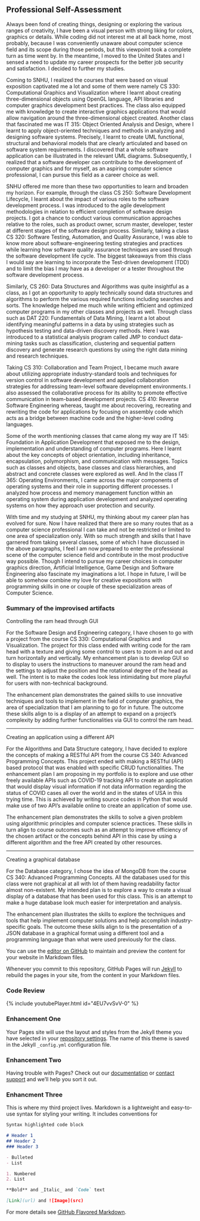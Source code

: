## Professional Self-Assessment
Always been fond of creating things, designing or exploring the various ranges of creativity, I have been a visual person with strong liking for colors, graphics or details. While coding did not interest me at all back home, most probably, because I was conveniently unaware about computer science field and its scope during those periods, but this viewpoint took a complete turn as time went by. In the meantime, I moved to the United States and I sensed a need to update my career prospects for the better job security and satisfaction. I decided to further my studies.  

Coming to SNHU, I realized the courses that were based on visual exposition captivated me a lot and some of them were namely CS 330: Computational Graphics and Visualization where I learnt about creating three-dimensional objects using OpenGL language, API libraries and computer graphics development best practices. The class also equipped me with knowledge to create interactive graphics applications that would allow navigation around the three-dimensional object created. Another class that fascinated me was IT 315: Object Oriented Analysis and Design, where I learnt to apply object-oriented techniques and methods in analyzing and designing software systems. Precisely, I learnt to create UML functional, structural and behavioral models that are clearly articulated and based on software system requirements. I discovered that a whole software application can be illustrated in the relevant UML diagrams. Subsequently, I realized that a software developer can contribute to the development of computer graphics and for myself, as an aspiring computer science professional, I can pursue this field as a career choice as well.  

SNHU offered me more than these two opportunities to learn and broaden my horizon. For example, through the class CS 250: Software Development Lifecycle, I learnt about the impact of various roles to the software development process. I was introduced to the agile development methodologies in relation to efficient completion of software design projects. I got a chance to conduct various communication approaches relative to the roles, such as product owner, scrum master, developer, tester at different stages of the software design process. Similarly, taking a class CS 320: Software Testing, Automation, and Quality Assurance, I was able to know more about software-engineering testing strategies and practices while learning how software quality assurance techniques are used through the software development life cycle. The biggest takeaways from this class I would say are learning to incorporate the Test-driven development (TDD) and to limit the bias I may have as a developer or a tester throughout the software development process. 

Similarly, CS 260: Data Structures and Algorithms was quite insightful as a class, as I got an opportunity to apply technically sound data structures and algorithms to perform the various required functions including searches and sorts. The knowledge helped me much while writing efficient and optimized computer programs in my other classes and projects as well. Through class such as DAT 220: Fundamentals of Data Mining, I learnt a lot about identifying meaningful patterns in a data by using strategies such as hypothesis testing and data-driven discovery methods. Here I was introduced to a statistical analysis program called JMP to conduct data-mining tasks such as classification, clustering and sequential pattern discovery and generate research questions by using the right data mining and research techniques.  

Taking CS 310: Collaboration and Team Project, I became much aware about utilizing appropriate industry-standard tools and techniques for version control in software development and applied collaboration strategies for addressing team-level software development environments. I also assessed the collaborative process for its ability to promote effective communication in team-based development projects. CS 410: Reverse Software Engineering  whereas, taught me about recovering, recreating and rewriting the code for applications by focusing on assembly code which acts as a bridge between machine code and the higher-level coding languages.  

Some of the worth mentioning classes that came along my way are IT 145: Foundation in Application Development that exposed me to the design, implementation and understanding of computer programs. Here I learnt about the key concepts of object orientation, including inheritance, encapsulation, polymorphism, and communication with messages. Topics such as classes and objects, base classes and class hierarchies, and abstract and concrete classes were explored as well. And In the class IT 365: Operating Environments, I came across the major components of operating systems and their role in supporting different processes. I analyzed how process and memory management function within an operating system during application development and analyzed operating systems on how they approach user protection and security.  

With time and my studying at SNHU, my thinking about my career plan has evolved for sure. Now I have realized that there are so many routes that as a computer science professional I can take and not be restricted or limited to one area of specialization only. With so much strength and skills that I have garnered from taking several classes, some of which I have discussed in the above paragraphs, I feel I am now prepared to enter the professional scene of the computer science field and contribute in the most productive way possible. Though I intend to pursue my career choices in computer graphics direction, Artificial Intelligence, Game Design and Software Engineering also fascinate my imaginations a lot. I hope in future, I will be able to somehow combine my love for creative expositions with programming skills in one or couple of these specialization areas of Computer Science. 

### Summary of the improvised artifacts
Controlling the ram head through GUI 

For the Software Design and Engineering category, I have chosen to go with a project from the course CS 330: Computational Graphics and Visualization. The project for this class ended with writing code for the ram head with a texture and giving some control to users to zoom in and out and turn horizontally and vertically. My enhancement plan is to develop GUI so to display to users the instructions to maneuver around the ram head and the settings to adjust the position and the rotational degree of the head as well. The intent is to make the codes look less intimidating but more playful for users with non-technical background. 

The enhancement plan demonstrates the gained skills to use innovative techniques and tools to implement in the field of computer graphics, the area of specialization that I am planning to go for in future. The outcome these skills align to is a display of an attempt to expand on a project’s complexity by adding further functionalities via GUI to control the ram head. 

------------------------------------------------------- 

Creating an application using a different API 

For the Algorithms and Data Structure category, I have decided to explore the concepts of making a RESTful API from the course CS 340: Advanced Programming Concepts. This project ended with making a RESTful (API) based protocol that was enabled with specific CRUD functionalities. The enhancement plan I am proposing in my portfolio is to explore and use other freely available APIs such as COVID-19 tracking API to create an application that would display visual information if not data information regarding the status of COVID cases all over the world and in the states of USA in this trying time. This is achieved by writing source codes in Python that would make use of two API’s available online to create an application of some use. 

The enhancement plan demonstrates the skills to solve a given problem using algorithmic principles and computer science practices. These skills in turn align to course outcomes such as an attempt to improve efficiency of the chosen artifact or the concepts behind API in this case by using a different algorithm and the free API created by other resources. 

------------------------------------------------------- 

Creating a graphical database 

For the Database category, I chose the idea of MongoDB from the course CS 340: Advanced Programming Concepts. All the databases used for this class were not graphical at all with lot of them having readability factor almost non-existent. My intended plan is to explore a way to create a visual display of a database that has been used for this class. This is an attempt to make a huge database look much easier for interpretation and analysis.  

The enhancement plan illustrates the skills to explore the techniques and tools that help implement computer solutions and help accomplish industry-specific goals. The outcome these skills align to is the presentation of a JSON database in a graphical format using a different tool and a programming language than what were used previously for the class.  



You can use the [editor on GitHub](https://github.com/Subash-Bhattachan/CS_499_SNHU.github.io/edit/gh-pages/index.md) to maintain and preview the content for your website in Markdown files.

Whenever you commit to this repository, GitHub Pages will run [Jekyll](https://jekyllrb.com/) to rebuild the pages in your site, from the content in your Markdown files.

### Code Review
{% include youtubePlayer.html id="4EU7vvSvV-0" %}



### Enhancement One

Your Pages site will use the layout and styles from the Jekyll theme you have selected in your [repository settings](https://github.com/Subash-Bhattachan/CS_499_SNHU.github.io/settings). The name of this theme is saved in the Jekyll `_config.yml` configuration file.

### Enhancement Two

Having trouble with Pages? Check out our [documentation](https://docs.github.com/categories/github-pages-basics/) or [contact support](https://github.com/contact) and we’ll help you sort it out.

### Enhancment Three
This is where my third project lives.
Markdown is a lightweight and easy-to-use syntax for styling your writing. It includes conventions for

```markdown
Syntax highlighted code block

# Header 1
## Header 2
### Header 3

- Bulleted
- List

1. Numbered
2. List

**Bold** and _Italic_ and `Code` text

[Link](url) and ![Image](src)
```

For more details see [GitHub Flavored Markdown](https://guides.github.com/features/mastering-markdown/).


